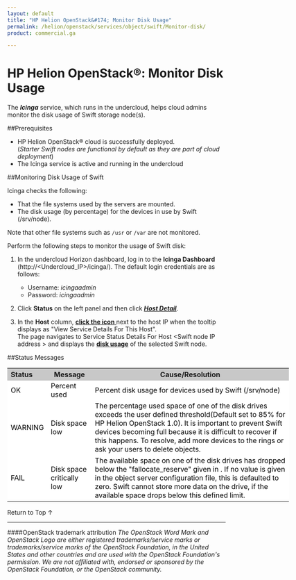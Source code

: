 ```yaml
---
layout: default
title: "HP Helion OpenStack&#174; Monitor Disk Usage"
permalink: /helion/openstack/services/object/swift/Monitor-disk/
product: commercial.ga

---
```

<!--PUBLISHED-->

<script>

function PageRefresh {
onLoad="window.refresh"
}

PageRefresh();

</script>

<!--
<p style="font-size: small;"> <a href="/helion/openstack/services/object/overview/">&#9664; PREV</a> | <a href="/helion/openstack/services/overview/">&#9650; UP</a> | <a href=" /helion/openstack/services/swift/deployment/"> NEXT &#9654</a> </p>-->


# HP Helion OpenStack&#174;: Monitor Disk Usage

The ***Icinga*** service, which runs in the undercloud, helps cloud admins monitor the disk usage of Swift storage node(s).


##Prerequisites

* HP Helion OpenStack&#174; cloud is successfully deployed. <br> (*Starter Swift nodes are functional by default as they are part of cloud deployment*)
* The Icinga service is active and running in the undercloud


##Monitoring Disk Usage of Swift 

Icinga checks the following:

- That the file systems used by the servers are mounted. 
- The disk usage (by percentage) for the devices in use by Swift (/srv/node). 

Note that other file systems such as `/usr` or `/var` are not monitored. 

Perform the following steps to monitor the usage of Swift disk:

1. In the undercloud Horizon dashboard, log in to the **Icinga Dashboard** (http://&lt;Undercloud_IP&gt;/icinga/). The default login credentials are as follows:
		
    * Username: *icingaadmin*
	* Password: *icingaadmin* 

2. Click **Status** on the left panel and then click 
<a href="javascript:window.open('/content/documentation/media/icinga_host-details.png','_blank','toolbar=no,menubar=no,resizable=yes,scrollbars=yes')"><b><i>Host Detail</i></b><!---(opens in a new window)----></a>.

3. In the **Host** column, <a href="javascript:window.open('/content/documentation/media/swift_icinga_view-details.png','_blank','toolbar=no,menubar=no,resizable=yes,scrollbars=yes')"><b>click the icon</b><!--- (opens in a new window)---> </a> next to the host IP when the tooltip displays as "View Service Details For This Host". <br>
The page navigates to Service Status Details For Host &lt;Swift node IP address &gt; and displays the <a href="javascript:window.open('/content/documentation/media/swift_icinga-disk-usage.png','_blank','toolbar=no,menubar=no,resizable=yes,scrollbars=yes')"><b>disk usage</b><!--- (opens in a new window)---></a>   of the selected Swift node.


<!--
4. Click the target Swift node IP address to open the  <a href="javascript:window.open('/content/documentation/media/swift_icinga-disk-usage.png','_blank','toolbar=no,menubar=no,resizable=yes,scrollbars=yes')"><b><i>Service Status Details For Host &lt;Swift node IP address &gt;</i></b><!--- (opens in a new window)---></a><!-- to view the disk usage of the selected Swift node.--->

##Status Messages

<table style="text-align: left; vertical-align: top; width:650px;">
<tr style="background-color: #C8C8C8;">
	<th>Status</th>
	<th><center>Message</center></th>
    <th><center>Cause/Resolution</center></th>
</tr><!---
<tr style="background-color: white; color: black;">
	<td>OK</td>
	<td>No devices to report</td>
    <td> This message appears on Proxy servers where there are no account, container or object servers configured. This is a normal status.</td>
</tr>---->
<tr style="background-color: white; color: black;">
	<td>OK </td>
	<td>Percent used</td>
    <td> Percent disk usage for devices used by Swift (/srv/node)</td>
</tr>
<tr style="background-color: white; color: black;">
	<td>WARNING </td>
	<td>Disk space low</td>
    <td>The percentage used space of one of the disk drives exceeds the user defined threshold(Default set to 85% for HP Helion OpenStack 1.0). It is important to prevent Swift devices becoming full because it is difficult to recover if this happens. To resolve, add more devices to the rings or ask your users to delete objects.</td>
</tr>
<tr style="background-color: white; color: black;">
	<td>FAIL </td>
	<td>Disk space critically low</td>
    <td>The available space on one of the disk drives has dropped below the "fallocate_reserve" given in <object-server-configuration>. If no value is given in the object server configuration file, this is defaulted to zero. Swift cannot store more data on the drive, if the available space drops below this defined limit.</td>
</tr><!---
<tr style="background-color: white; color: black;">
	<td>FAIL </td>
	<td>Not mounted</td>
    <td> The named device is not mounted. The device may have failed to mount or was unmounted due to an error. To resolve, stop all Swift processes, mount all devices and restart Swift.</td>
</tr>---><!---
<tr style="background-color: white; color: black;">
	<td>UNKNOWN</td>
	<td>No devices to report</td>
    <td></td></tr>---->
</table>

<a href="#top" style="padding:14px 0px 14px 0px; text-decoration: none;"> Return to Top &#8593; </a>

----
####OpenStack trademark attribution
*The OpenStack Word Mark and OpenStack Logo are either registered trademarks/service marks or trademarks/service marks of the OpenStack Foundation, in the United States and other countries and are used with the OpenStack Foundation's permission. We are not affiliated with, endorsed or sponsored by the OpenStack Foundation, or the OpenStack community.*

 



